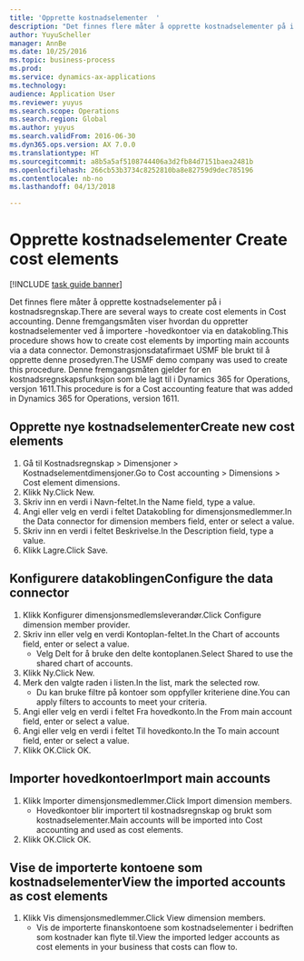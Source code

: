 ```yaml
--- 
title: 'Opprette kostnadselementer  '
description: "Det finnes flere måter å opprette kostnadselementer på i kostnadsregnskap."
author: YuyuScheller
manager: AnnBe
ms.date: 10/25/2016
ms.topic: business-process
ms.prod: 
ms.service: dynamics-ax-applications
ms.technology: 
audience: Application User
ms.reviewer: yuyus
ms.search.scope: Operations
ms.search.region: Global
ms.author: yuyus
ms.search.validFrom: 2016-06-30
ms.dyn365.ops.version: AX 7.0.0
ms.translationtype: HT
ms.sourcegitcommit: a8b5a5af5108744406a3d2fb84d7151baea2481b
ms.openlocfilehash: 266cb53b3734c8252810ba8e82759d9dec785196
ms.contentlocale: nb-no
ms.lasthandoff: 04/13/2018

---
```

# <a name="create-cost-elements"></a><span data-ttu-id="676fe-103">Opprette kostnadselementer  </span><span class="sxs-lookup"><span data-stu-id="676fe-103">Create cost elements</span></span> 

[!INCLUDE [task guide banner](../../includes/task-guide-banner.md)]

<span data-ttu-id="676fe-104">Det finnes flere måter å opprette kostnadselementer på i kostnadsregnskap.</span><span class="sxs-lookup"><span data-stu-id="676fe-104">There are several ways to create cost elements in Cost accounting.</span></span> <span data-ttu-id="676fe-105">Denne fremgangsmåten viser hvordan du oppretter kostnadselementer ved å importere -hovedkontoer via en datakobling.</span><span class="sxs-lookup"><span data-stu-id="676fe-105">This procedure shows how to create cost elements by importing main accounts via a data connector.</span></span> <span data-ttu-id="676fe-106">Demonstrasjonsdatafirmaet USMF ble brukt til å opprette denne prosedyren.</span><span class="sxs-lookup"><span data-stu-id="676fe-106">The USMF demo company was used to create this procedure.</span></span> <span data-ttu-id="676fe-107">Denne fremgangsmåten gjelder for en kostnadsregnskapsfunksjon som ble lagt til i Dynamics 365 for Operations, versjon 1611.</span><span class="sxs-lookup"><span data-stu-id="676fe-107">This procedure is for a Cost accounting feature that was added in Dynamics 365 for Operations, version 1611.</span></span>


## <a name="create-new-cost-elements"></a><span data-ttu-id="676fe-108">Opprette nye kostnadselementer</span><span class="sxs-lookup"><span data-stu-id="676fe-108">Create new cost elements</span></span>
1. <span data-ttu-id="676fe-109">Gå til Kostnadsregnskap > Dimensjoner > Kostnadselementdimensjoner.</span><span class="sxs-lookup"><span data-stu-id="676fe-109">Go to Cost accounting > Dimensions > Cost element dimensions.</span></span>
2. <span data-ttu-id="676fe-110">Klikk Ny.</span><span class="sxs-lookup"><span data-stu-id="676fe-110">Click New.</span></span>
3. <span data-ttu-id="676fe-111">Skriv inn en verdi i Navn-feltet.</span><span class="sxs-lookup"><span data-stu-id="676fe-111">In the Name field, type a value.</span></span>
4. <span data-ttu-id="676fe-112">Angi eller velg en verdi i feltet Datakobling for dimensjonsmedlemmer.</span><span class="sxs-lookup"><span data-stu-id="676fe-112">In the Data connector for dimension members field, enter or select a value.</span></span>
5. <span data-ttu-id="676fe-113">Skriv inn en verdi i feltet Beskrivelse.</span><span class="sxs-lookup"><span data-stu-id="676fe-113">In the Description field, type a value.</span></span>
6. <span data-ttu-id="676fe-114">Klikk Lagre.</span><span class="sxs-lookup"><span data-stu-id="676fe-114">Click Save.</span></span>

## <a name="configure-the-data-connector"></a><span data-ttu-id="676fe-115">Konfigurere datakoblingen</span><span class="sxs-lookup"><span data-stu-id="676fe-115">Configure the data connector</span></span>
1. <span data-ttu-id="676fe-116">Klikk Konfigurer dimensjonsmedlemsleverandør.</span><span class="sxs-lookup"><span data-stu-id="676fe-116">Click Configure dimension member provider.</span></span>
2. <span data-ttu-id="676fe-117">Skriv inn eller velg en verdi Kontoplan-feltet.</span><span class="sxs-lookup"><span data-stu-id="676fe-117">In the Chart of accounts field, enter or select a value.</span></span>
    * <span data-ttu-id="676fe-118">Velg Delt for å bruke den delte kontoplanen.</span><span class="sxs-lookup"><span data-stu-id="676fe-118">Select Shared to use the shared chart of accounts.</span></span>  
3. <span data-ttu-id="676fe-119">Klikk Ny.</span><span class="sxs-lookup"><span data-stu-id="676fe-119">Click New.</span></span>
4. <span data-ttu-id="676fe-120">Merk den valgte raden i listen.</span><span class="sxs-lookup"><span data-stu-id="676fe-120">In the list, mark the selected row.</span></span>
    * <span data-ttu-id="676fe-121">Du kan bruke filtre på kontoer som oppfyller kriteriene dine.</span><span class="sxs-lookup"><span data-stu-id="676fe-121">You can apply filters to accounts to meet your criteria.</span></span>  
5. <span data-ttu-id="676fe-122">Angi eller velg en verdi i feltet Fra hovedkonto.</span><span class="sxs-lookup"><span data-stu-id="676fe-122">In the From main account field, enter or select a value.</span></span>
6. <span data-ttu-id="676fe-123">Angi eller velg en verdi i feltet Til hovedkonto.</span><span class="sxs-lookup"><span data-stu-id="676fe-123">In the To main account field, enter or select a value.</span></span>
7. <span data-ttu-id="676fe-124">Klikk OK.</span><span class="sxs-lookup"><span data-stu-id="676fe-124">Click OK.</span></span>

## <a name="import-main-accounts"></a><span data-ttu-id="676fe-125">Importer hovedkontoer</span><span class="sxs-lookup"><span data-stu-id="676fe-125">Import main accounts</span></span>
1. <span data-ttu-id="676fe-126">Klikk Importer dimensjonsmedlemmer.</span><span class="sxs-lookup"><span data-stu-id="676fe-126">Click Import dimension members.</span></span>
    * <span data-ttu-id="676fe-127">Hovedkontoer blir importert til kostnadsregnskap og brukt som kostnadselementer.</span><span class="sxs-lookup"><span data-stu-id="676fe-127">Main accounts will be imported into Cost accounting and used as cost elements.</span></span>  
2. <span data-ttu-id="676fe-128">Klikk OK.</span><span class="sxs-lookup"><span data-stu-id="676fe-128">Click OK.</span></span>

## <a name="view-the-imported-accounts-as-cost-elements"></a><span data-ttu-id="676fe-129">Vise de importerte kontoene som kostnadselementer</span><span class="sxs-lookup"><span data-stu-id="676fe-129">View the imported accounts as cost elements</span></span>
1. <span data-ttu-id="676fe-130">Klikk Vis dimensjonsmedlemmer.</span><span class="sxs-lookup"><span data-stu-id="676fe-130">Click View dimension members.</span></span>
    * <span data-ttu-id="676fe-131">Vis de importerte finanskontoene som kostnadselementer i bedriften som kostnader kan flyte til.</span><span class="sxs-lookup"><span data-stu-id="676fe-131">View the imported ledger accounts as cost elements in your business that costs can flow to.</span></span>  



